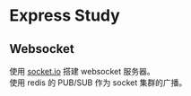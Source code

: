 # Express Study

## Websocket

使用 [socket.io](https://socket.io/) 搭建 websocket 服务器。  
使用 redis 的 PUB/SUB 作为 socket 集群的广播。

